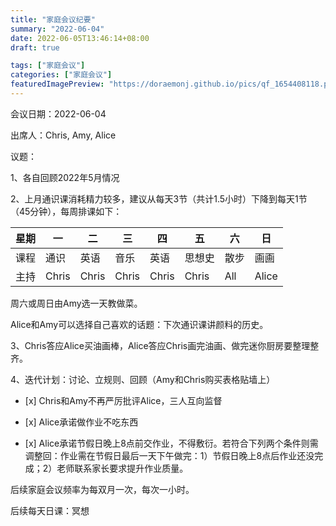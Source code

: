 ```yaml
---
title: "家庭会议纪要"
summary: "2022-06-04"
date: 2022-06-05T13:46:14+08:00
draft: true

tags: ["家庭会议"]
categories: ["家庭会议"]
featuredImagePreview: "https://doraemonj.github.io/pics/qf_1654408118.png"
---
```


会议日期：2022-06-04

出席人：Chris, Amy, Alice

议题：

1、各自回顾2022年5月情况

2、上月通识课消耗精力较多，建议从每天3节（共计1.5小时）下降到每天1节（45分钟），每周排课如下：

| 星期 | 一    | 二    | 三    | 四    | 五     | 六   | 日    |
| ---- | ----- | ----- | ----- | ----- | ------ | ---- | ----- |
| 课程 | 通识  | 英语  | 音乐  | 英语  | 思想史 | 散步 | 画画  |
| 主持 | Chris | Chris | Chris | Chris | Chris  | All  | Alice |

周六或周日由Amy选一天教做菜。

Alice和Amy可以选择自己喜欢的话题：下次通识课讲颜料的历史。

3、Chris答应Alice买油画棒，Alice答应Chris画完油画、做完迷你厨房要整理整齐。

4、迭代计划：讨论、立规则、回顾（Amy和Chris购买表格贴墙上）

 -    [x] Chris和Amy不再严厉批评Alice，三人互向监督

 -    [x] Alice承诺做作业不吃东西

 -    [x] Alice承诺节假日晚上8点前交作业，不得敷衍。若符合下列两个条件则需调整回：作业需在节假日最后一天下午做完：1）节假日晚上8点后作业还没完成；2）老师联系家长要求提升作业质量。

后续家庭会议频率为每双月一次，每次一小时。









后续每天日课：冥想



